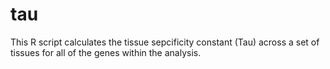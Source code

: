# tau

This R script calculates the tissue sepcificity constant (Tau) across a set of tissues for all of the genes within the analysis. 
